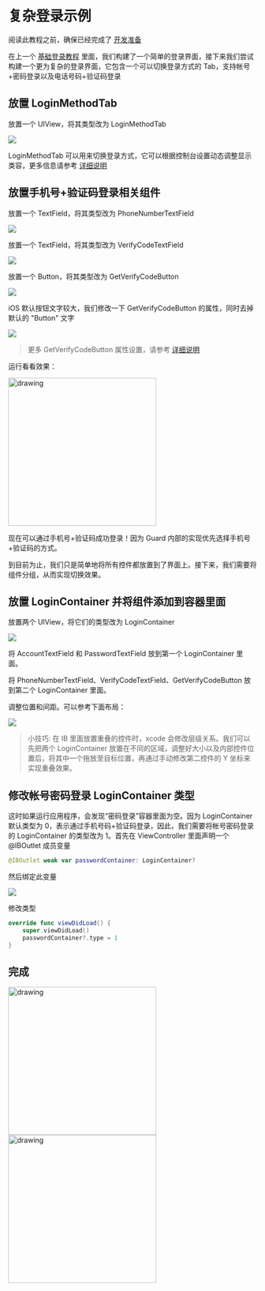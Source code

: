 # 复杂登录示例

<LastUpdated/>

阅读此教程之前，确保已经完成了 [开发准备](/reference-new/mobile/sdk-for-ios/develop)

在上一个 [基础登录教程](./basic-login.md) 里面，我们构建了一个简单的登录界面，接下来我们尝试构建一个更为复杂的登录界面，它包含一个可以切换登录方式的 Tab，支持帐号+密码登录以及电话号码+验证码登录

## 放置 LoginMethodTab

放置一个 UIView，将其类型改为 LoginMethodTab

![](./images/loginmethodtab.png)

LoginMethodTab 可以用来切换登录方式，它可以根据控制台设置动态调整显示类容，更多信息请参考 [详细说明](./../basic/login-method-tab.md)

## 放置手机号+验证码登录相关组件

放置一个 TextField，将其类型改为 PhoneNumberTextField

![](./images/add_phonenumber.png)

放置一个 TextField，将其类型改为 VerifyCodeTextField

![](./images/add_verifycode.png)

放置一个 Button，将其类型改为 GetVerifyCodeButton

![](./images/add_getverifycode.png)

iOS 默认按钮文字较大，我们修改一下 GetVerifyCodeButton 的属性，同时去掉默认的 "Button" 文字

![](./images/getverifycode_style.png)

> 更多 GetVerifyCodeButton 属性设置，请参考 [详细说明](./../basic/get-verify-code-button.md)

运行看看效果：

<img src="./images/run1.png" alt="drawing" width="300"/>

现在可以通过手机号+验证码成功登录！因为 Guard 内部的实现优先选择手机号+验证码的方式。

到目前为止，我们只是简单地将所有控件都放置到了界面上。接下来，我们需要将组件分组，从而实现切换效果。

## 放置 LoginContainer 并将组件添加到容器里面

放置两个 UIView，将它们的类型改为 LoginContainer

![](./images/logincontainer1.png)

将 AccountTextField 和 PasswordTextField 放到第一个 LoginContainer 里面。

将 PhoneNumberTextField、VerifyCodeTextField、GetVerifyCodeButton 放到第二个 LoginContainer 里面。

调整位置和间距。可以参考下面布局：

![](./images/logincontainer2.png)

> 小技巧: 在 IB 里面放置重叠的控件时，xcode 会修改层级关系。我们可以先把两个 LoginContainer 放置在不同的区域，调整好大小以及内部控件位置后，将其中一个拖放至目标位置，再通过手动修改第二控件的 Y 坐标来实现重叠效果。

## 修改帐号密码登录 LoginContainer 类型

这时如果运行应用程序，会发现“密码登录”容器里面为空。因为 LoginContainer 默认类型为 0，表示通过手机号码+验证码登录，因此，我们需要将帐号密码登录的 LoginContainer 的类型改为 1。首先在 ViewController 里面声明一个 @IBOutlet 成员变量

```swift
@IBOutlet weak var passwordContainer: LoginContainer?
```

然后绑定此变量

![](./images/logincontainer3.png)

修改类型

```swift
override func viewDidLoad() {
    super.viewDidLoad()
    passwordContainer?.type = 1
}
```

## 完成

<img src="./images/aldone1.png" alt="drawing" width="300"/>
<img src="./images/aldone2.png" alt="drawing" width="300"/>
